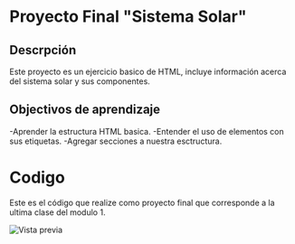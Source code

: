 # Proyecto Final "Sistema Solar"
## Descrpción
Este proyecto es un ejercicio basico de HTML, incluye información acerca del sistema solar y sus componentes. 

## Objectivos de aprendizaje
 -Aprender la estructura HTML basica.
 -Entender el uso de elementos con sus etiquetas.
 -Agregar secciones a nuestra esctructura.

# Codigo
Este es el código que realize como proyecto final que corresponde a la ultima clase del modulo 1.

![Vista previa](https://i.postimg.cc/8PDz2hvt/Captura-de-pantalla-2024-11-17-183715.png)
